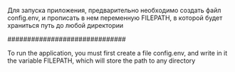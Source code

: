 Для запуска приложения, предварительно необходимо создать файл config.env, и прописать в нем переменную FILEPATH, в которой будет храниться путь до любой директории

##############################

To run the application, you must first create a file config.env, and write in it the variable FILEPATH, which will store the path to any directory
